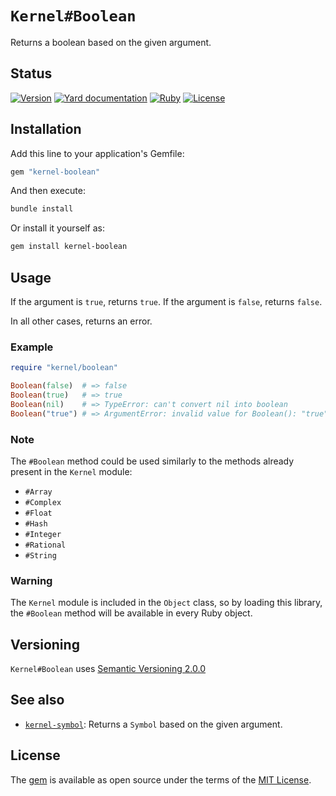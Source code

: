 # `Kernel#Boolean`

Returns a boolean based on the given argument.

## Status

[![Version](https://img.shields.io/github/v/tag/cyril/kernel-boolean.rb?label=Version&logo=github)](https://github.com/cyril/kernel-boolean.rb/tags)
[![Yard documentation](https://img.shields.io/badge/Yard-documentation-blue.svg?logo=github)](https://rubydoc.info/github/cyril/kernel-boolean.rb/main)
[![Ruby](https://github.com/cyril/kernel-boolean.rb/workflows/Ruby/badge.svg?branch=main)](https://github.com/cyril/kernel-boolean.rb/actions?query=workflow%3Aruby+branch%3Amain)
[![License](https://img.shields.io/github/license/cyril/kernel-boolean.rb?label=License&logo=github)](https://github.com/cyril/kernel-boolean.rb/raw/main/LICENSE.md)

## Installation

Add this line to your application's Gemfile:

```ruby
gem "kernel-boolean"
```

And then execute:

```sh
bundle install
```

Or install it yourself as:

```sh
gem install kernel-boolean
```

## Usage

If the argument is `true`, returns `true`.
If the argument is `false`, returns `false`.

In all other cases, returns an error.

### Example

```ruby
require "kernel/boolean"

Boolean(false)  # => false
Boolean(true)   # => true
Boolean(nil)    # => TypeError: can't convert nil into boolean
Boolean("true") # => ArgumentError: invalid value for Boolean(): "true"
```

### Note

The `#Boolean` method could be used similarly to the methods already present in the `Kernel` module:

* `#Array`
* `#Complex`
* `#Float`
* `#Hash`
* `#Integer`
* `#Rational`
* `#String`

### Warning

The `Kernel` module is included in the `Object` class, so by loading this library, the `#Boolean` method will be available in every Ruby object.

## Versioning

`Kernel#Boolean` uses [Semantic Versioning 2.0.0](https://semver.org/)

## See also

* [`kernel-symbol`](https://github.com/cyril/kernel-symbol.rb): Returns a `Symbol` based on the given argument.

## License

The [gem](https://rubygems.org/gems/kernel-boolean) is available as open source under the terms of the [MIT License](https://opensource.org/licenses/MIT).
